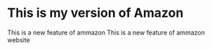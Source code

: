 # This is my version of Amazon
This is a new feature of ammazon
This is a new feature of ammazon website
